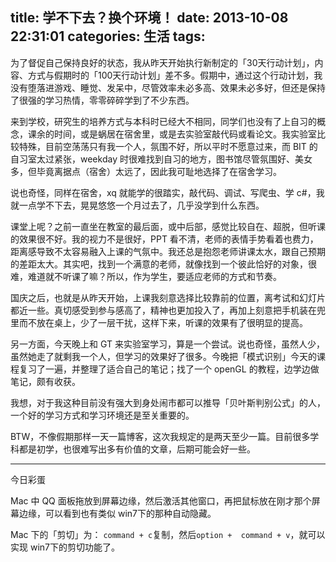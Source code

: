 title: 学不下去？换个环境！
date: 2013-10-08 22:31:01
categories: 生活
tags:
---
为了督促自己保持良好的状态，我从昨天开始执行新制定的「30天行动计划」，内容、方式与假期时的「100天行动计划」差不多。假期中，通过这个行动计划，我没有堕落进游戏、睡觉、发呆中，尽管效率未必多高、效果未必多好，但还是保持了很强的学习热情，零零碎碎学到了不少东西。

来到学校，研究生的培养方式与本科时已经大不相同，同学们也没有了上自习的概念，课余的时间，或是蜗居在宿舍里，或是去实验室敲代码或看论文。我实验室比较特殊，目前空荡荡只有我一个人，氛围不好，所以平时不愿意过来，而 BIT 的自习室太过紧张，weekday 时很难找到自习的地方，图书馆尽管氛围好、美女多，但毕竟离据点（宿舍）太远了，因此我可耻地选择了在宿舍学习。

说也奇怪，同样在宿舍，xq 就能学的很踏实，敲代码、调试、写爬虫、学 c#，我就一点学不下去，晃晃悠悠一个月过去了，几乎没学到什么东西。

课堂上呢？之前一直坐在教室的最后面，或中后部，感觉比较自在、超脱，但听课的效果很不好。我的视力不是很好，PPT 看不清，老师的表情手势看着也费力，距离感导致不太容易融入上课的气氛中。我还总是抱怨老师讲课太水，跟自己预期的差距太大。其实吧，找到一个满意的老师，就像找到一个彼此恰好的对象，很难，难道就不听课了嘛？所以，作为学生，要适应老师的方式和节奏。

<!--more-->

国庆之后，也就是从昨天开始，上课我刻意选择比较靠前的位置，离考试和幻灯片都近一些。真切感受到参与感高了，精神也更加投入了，再加上刻意把手机装在兜里而不放在桌上，少了一层干扰，这样下来，听课的效果有了很明显的提高。

另一方面，今天晚上和 GT 来实验室学习，算是一个尝试。说也奇怪，虽然人少，虽然她走了就剩我一个人，但学习的效果好了很多。今晚把「模式识别」今天的课程复习了一遍，并整理了适合自己的笔记；找了一个 openGL 的教程，边学边做笔记，颇有收获。

我想，对于我这种目前没有强大到身处闹市都可以推导「贝叶斯判别公式」的人，一个好的学习方式和学习环境还是至关重要的。

BTW，不像假期那样一天一篇博客，这次我规定的是两天至少一篇。目前很多学科都是初学，也很难写出多有价值的文章，后期可能会好一些。

---
今日彩蛋

Mac 中 QQ 面板拖放到屏幕边缘，然后激活其他窗口，再把鼠标放在刚才那个屏幕边缘，可以看到也有类似 win7下的那种自动隐藏。

Mac 下的「剪切」为： `command + c`复制，然后`option +  command + v`，就可以实现 win7下的剪切功能了。